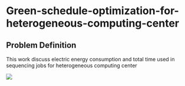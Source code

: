 # Green-schedule-optimization-for-heterogeneous-computing-center
## Problem Definition
This work discuss electric energy consumption and total time used in sequencing jobs for heterogeneous computing center

![](https://github.com/EE91941387EE/Green-schedule-optimization-for-heterogeneous-computing-center/blob/main/images/%E5%9C%96%E7%89%871.png)  
